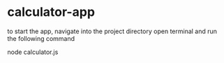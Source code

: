 # calculator-app

to start the app, 
navigate into the project directory open terminal and run the following command

node calculator.js

